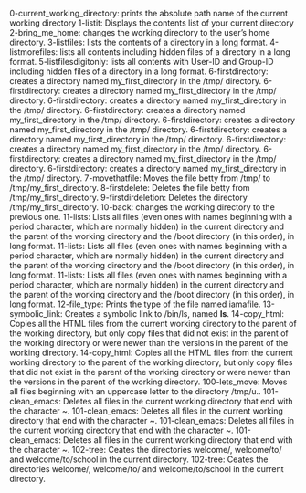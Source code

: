 0-current_working_directory: prints the absolute path name of the current working directory
1-listit: Displays the contents list of your current directory
2-bring_me_home: changes the working directory to the user’s home directory.
3-listfiles: lists the contents of a directory in a long format.
4-listmorefiles: lists all contents including hidden files of a directory in a long format.
5-listfilesdigitonly: lists all contents with User-ID and Group-ID including hidden files of a directory in a long format.
6-firstdirectory: creates a directory named my_first_directory in the /tmp/ directory. 
6-firstdirectory: creates a directory named my_first_directory in the /tmp/ directory. 
6-firstdirectory: creates a directory named my_first_directory in the /tmp/ directory. 
6-firstdirectory: creates a directory named my_first_directory in the /tmp/ directory. 
6-firstdirectory: creates a directory named my_first_directory in the /tmp/ directory. 
6-firstdirectory: creates a directory named my_first_directory in the /tmp/ directory. 
6-firstdirectory: creates a directory named my_first_directory in the /tmp/ directory. 
6-firstdirectory: creates a directory named my_first_directory in the /tmp/ directory. 
6-firstdirectory: creates a directory named my_first_directory in the /tmp/ directory. 
7-movethatfile: Moves the file betty from /tmp/ to /tmp/my_first_directory. 
8-firstdelete: Deletes the file betty from /tmp/my_first_directory. 
9-firstdirdeletion: Deletes the directory /tmp/my_first_directory. 
10-back: changes the working directory to the previous one. 
11-lists: Lists all files (even ones with names beginning with a period character, which are normally hidden) in the current directory and the parent of the working directory and the /boot directory (in this order), in long format. 
11-lists: Lists all files (even ones with names beginning with a period character, which are normally hidden) in the current directory and the parent of the working directory and the /boot directory (in this order), in long format. 
11-lists: Lists all files (even ones with names beginning with a period character, which are normally hidden) in the current directory and the parent of the working directory and the /boot directory (in this order), in long format. 
12-file_type: Prints the type of the file named iamafile.
13-symbolic_link: Creates a symbolic link to /bin/ls, named __ls__.
14-copy_html: Copies all the HTML files from the current working directory to the parent of the working directory, but only copy files that did not exist in the parent of the working directory or were newer than the versions in the parent of the working directory.
14-copy_html: Copies all the HTML files from the current working directory to the parent of the working directory, but only copy files that did not exist in the parent of the working directory or were newer than the versions in the parent of the working directory.
100-lets_move: Moves all files beginning with an uppercase letter to the directory /tmp/u..
101-clean_emacs:  Deletes all files in the current working directory that end with the character ~.
101-clean_emacs:  Deletes all files in the current working directory that end with the character ~.
101-clean_emacs:  Deletes all files in the current working directory that end with the character ~.
101-clean_emacs:  Deletes all files in the current working directory that end with the character ~.
102-tree:  Ceates the directories welcome/, welcome/to/ and welcome/to/school in the current directory.
102-tree:  Ceates the directories welcome/, welcome/to/ and welcome/to/school in the current directory.
